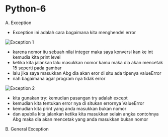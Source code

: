 # Python-6

A. Exception

- Exception ini adalah cara bagaimana kita menghendel error

![Exception 1](https://user-images.githubusercontent.com/93004934/141236950-f5a186a1-8e53-4e2a-a037-ebadc9312aec.png)

- karena nomor itu sebuah nilai integer maka saya konversi kan ke int kemudia kita print level
- ketika kita jalankan lalu masukkan nomor kamu maka dia akan mencetak 15 seperti pada gambar
- lalu jika saya masukkan Abg dia akan eror di situ ada tipenya valueError
- nah bagaimana agar program nya tidak error

![Exception 2](https://user-images.githubusercontent.com/93004934/141237403-929911f7-c9b1-414d-851d-21af7ea4ce49.png)

- kita gunakan try: kemudian pasangan try adalah except
- kemudian kita tentukan error nya di situkan errornya ValueError
- kemudian kita print yang anda masukkan bukan nomor
- dan apabila kita jalankan ketika kita masukkan selain angka contohnya Abg maka dia akan mencetak yang anda masukkan bukan nomor

B. General Exception


